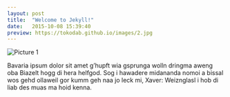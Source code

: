 ```yaml
---
layout: post
title:  "Welcome to Jekyll!"
date:   2015-10-08 15:39:40
preview: https://tokodab.github.io/images/2.jpg
---
```


![Picture 1](https://tokodab.github.io/images/2.jpg)

Bavaria ipsum dolor sit amet g’hupft wia gsprunga wolln dringma aweng oba Biazelt hogg di hera helfgod. Sog i hawadere midananda nomoi a bissal wos gehd ollaweil gor kumm geh naa jo leck mi, Xaver: Weiznglasl i hob di liab des muas ma hoid kenna.

